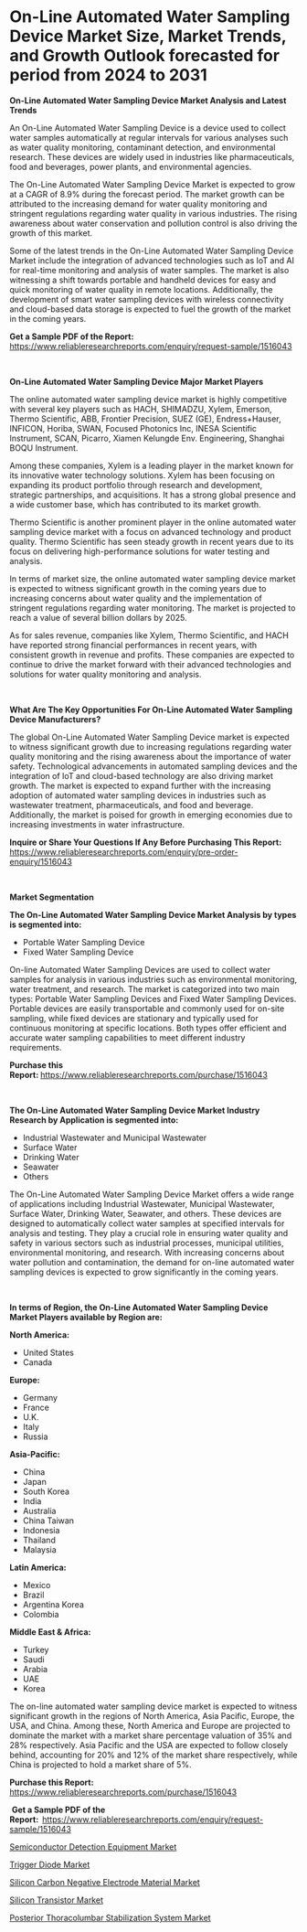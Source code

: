 <p><h1>On-Line Automated Water Sampling Device Market Size, Market Trends, and Growth Outlook forecasted for period from 2024 to 2031</h1></p><p><strong>On-Line Automated Water Sampling Device Market Analysis and Latest Trends</strong></p>
<p><p>An On-Line Automated Water Sampling Device is a device used to collect water samples automatically at regular intervals for various analyses such as water quality monitoring, contaminant detection, and environmental research. These devices are widely used in industries like pharmaceuticals, food and beverages, power plants, and environmental agencies.</p><p>The On-Line Automated Water Sampling Device Market is expected to grow at a CAGR of 8.9% during the forecast period. The market growth can be attributed to the increasing demand for water quality monitoring and stringent regulations regarding water quality in various industries. The rising awareness about water conservation and pollution control is also driving the growth of this market.</p><p>Some of the latest trends in the On-Line Automated Water Sampling Device Market include the integration of advanced technologies such as IoT and AI for real-time monitoring and analysis of water samples. The market is also witnessing a shift towards portable and handheld devices for easy and quick monitoring of water quality in remote locations. Additionally, the development of smart water sampling devices with wireless connectivity and cloud-based data storage is expected to fuel the growth of the market in the coming years.</p></p>
<p><strong>Get a Sample PDF of the Report:&nbsp;</strong> <a href="https://www.reliableresearchreports.com/enquiry/request-sample/1516043">https://www.reliableresearchreports.com/enquiry/request-sample/1516043</a></p>
<p>&nbsp;</p>
<p><strong>On-Line Automated Water Sampling Device Major Market Players</strong></p>
<p><p>The online automated water sampling device market is highly competitive with several key players such as HACH, SHIMADZU, Xylem, Emerson, Thermo Scientific, ABB, Frontier Precision, SUEZ (GE), Endress+Hauser, INFICON, Horiba, SWAN, Focused Photonics Inc, INESA Scientific Instrument, SCAN, Picarro, Xiamen Kelungde Env. Engineering, Shanghai BOQU Instrument. </p><p>Among these companies, Xylem is a leading player in the market known for its innovative water technology solutions. Xylem has been focusing on expanding its product portfolio through research and development, strategic partnerships, and acquisitions. It has a strong global presence and a wide customer base, which has contributed to its market growth.</p><p>Thermo Scientific is another prominent player in the online automated water sampling device market with a focus on advanced technology and product quality. Thermo Scientific has seen steady growth in recent years due to its focus on delivering high-performance solutions for water testing and analysis.</p><p>In terms of market size, the online automated water sampling device market is expected to witness significant growth in the coming years due to increasing concerns about water quality and the implementation of stringent regulations regarding water monitoring. The market is projected to reach a value of several billion dollars by 2025.</p><p>As for sales revenue, companies like Xylem, Thermo Scientific, and HACH have reported strong financial performances in recent years, with consistent growth in revenue and profits. These companies are expected to continue to drive the market forward with their advanced technologies and solutions for water quality monitoring and analysis.</p></p>
<p>&nbsp;</p>
<p><strong>What Are The Key Opportunities For On-Line Automated Water Sampling Device Manufacturers?</strong></p>
<p><p>The global On-Line Automated Water Sampling Device market is expected to witness significant growth due to increasing regulations regarding water quality monitoring and the rising awareness about the importance of water safety. Technological advancements in automated sampling devices and the integration of IoT and cloud-based technology are also driving market growth. The market is expected to expand further with the increasing adoption of automated water sampling devices in industries such as wastewater treatment, pharmaceuticals, and food and beverage. Additionally, the market is poised for growth in emerging economies due to increasing investments in water infrastructure.</p></p>
<p><strong>Inquire or Share Your Questions If Any Before Purchasing This Report:</strong> <a href="https://www.reliableresearchreports.com/enquiry/pre-order-enquiry/1516043">https://www.reliableresearchreports.com/enquiry/pre-order-enquiry/1516043</a></p>
<p>&nbsp;</p>
<p><strong>Market Segmentation</strong></p>
<p><strong>The On-Line Automated Water Sampling Device Market Analysis by types is segmented into:</strong></p>
<p><ul><li>Portable Water Sampling Device</li><li>Fixed Water Sampling Device</li></ul></p>
<p><p>On-line Automated Water Sampling Devices are used to collect water samples for analysis in various industries such as environmental monitoring, water treatment, and research. The market is categorized into two main types: Portable Water Sampling Devices and Fixed Water Sampling Devices. Portable devices are easily transportable and commonly used for on-site sampling, while fixed devices are stationary and typically used for continuous monitoring at specific locations. Both types offer efficient and accurate water sampling capabilities to meet different industry requirements.</p></p>
<p><strong>Purchase this Report:&nbsp;</strong><a href="https://www.reliableresearchreports.com/purchase/1516043">https://www.reliableresearchreports.com/purchase/1516043</a></p>
<p>&nbsp;</p>
<p><strong>The On-Line Automated Water Sampling Device Market Industry Research by Application is segmented into:</strong></p>
<p><ul><li>Industrial Wastewater and Municipal Wastewater</li><li>Surface Water</li><li>Drinking Water</li><li>Seawater</li><li>Others</li></ul></p>
<p><p>The On-Line Automated Water Sampling Device Market offers a wide range of applications including Industrial Wastewater, Municipal Wastewater, Surface Water, Drinking Water, Seawater, and others. These devices are designed to automatically collect water samples at specified intervals for analysis and testing. They play a crucial role in ensuring water quality and safety in various sectors such as industrial processes, municipal utilities, environmental monitoring, and research. With increasing concerns about water pollution and contamination, the demand for on-line automated water sampling devices is expected to grow significantly in the coming years.</p></p>
<p>&nbsp;</p>
<p><strong>In terms of Region, the On-Line Automated Water Sampling Device Market Players available by Region are:</strong></p>
<p>
    <p> <strong> North America: </strong>
        <ul>
            <li>United States</li>
            <li>Canada</li>
        </ul>
        </p> 
    <p> <strong> Europe: </strong>
        <ul>
            <li>Germany</li>
            <li>France</li>
            <li>U.K.</li>
            <li>Italy</li>
            <li>Russia</li>
        </ul>
        </p> 
    <p> <strong> Asia-Pacific: </strong>
        <ul>
            <li>China</li>
            <li>Japan</li>
            <li>South Korea</li>
            <li>India</li>
            <li>Australia</li>
            <li>China Taiwan</li>
            <li>Indonesia</li>
            <li>Thailand</li>
            <li>Malaysia</li>
        </ul>
        </p> 
    <p> <strong> Latin America: </strong>
        <ul>
            <li>Mexico</li>
            <li>Brazil</li>
            <li>Argentina Korea</li>
            <li>Colombia</li>
        </ul>
        </p> 
    <p> <strong> Middle East & Africa: </strong>
        <ul>
            <li>Turkey</li>
            <li>Saudi</li>
            <li>Arabia</li>
            <li>UAE</li>
            <li>Korea</li>
        </ul>
    </p>
    </p>
<p><p>The on-line automated water sampling device market is expected to witness significant growth in the regions of North America, Asia Pacific, Europe, the USA, and China. Among these, North America and Europe are projected to dominate the market with a market share percentage valuation of 35% and 28% respectively. Asia Pacific and the USA are expected to follow closely behind, accounting for 20% and 12% of the market share respectively, while China is projected to hold a market share of 5%.</p></p>
<p><strong>Purchase this Report: </strong><a href="https://www.reliableresearchreports.com/purchase/1516043">https://www.reliableresearchreports.com/purchase/1516043</a></p>
<p>&nbsp;<strong>Get a Sample PDF of the Report:&nbsp;&nbsp;</strong><a href="https://www.reliableresearchreports.com/enquiry/request-sample/1516043">https://www.reliableresearchreports.com/enquiry/request-sample/1516043</a></p>
<p><strong></strong></p>
<p><p><a href="https://simplistic-meeting-7ee.notion.site/Semiconductor-Detection-Equipment-Market-Dynamics-2024-2031-Also-about-Its-Market-Trends-Projectio-2d69283beb714dbdaf2a8e4890f6a523">Semiconductor Detection Equipment Market</a></p><p><a href="https://view.publitas.com/reportprime-1/trigger-diode-market-size-evaluating-its-market-trends-growth-and-projections-2024-2031/">Trigger Diode Market</a></p><p><a href="https://eight-handstand-8fb.notion.site/Silicon-Carbon-Negative-Electrode-Material-Market-Size-Reflecting-a-Forecast-Till-2031-Market-By-Ty-ce6c71f1d5c3414f96b8b81f4effef9d">Silicon Carbon Negative Electrode Material Market</a></p><p><a href="https://view.publitas.com/reportprime-1/silicon-transistor-market-provides-detailed-segmentation-of-this-market-based-on-type-application-and-region-and-forecast-for-the-period-from-2024-2031/">Silicon Transistor Market</a></p><p><a href="https://skillful-vermicelli-b89.notion.site/Global-Posterior-Thoracolumbar-Stabilization-System-Market-by-Types-Applications-and-Major-Players-6acfb3944fe54549914232d99a830cd6">Posterior Thoracolumbar Stabilization System Market</a></p></p>